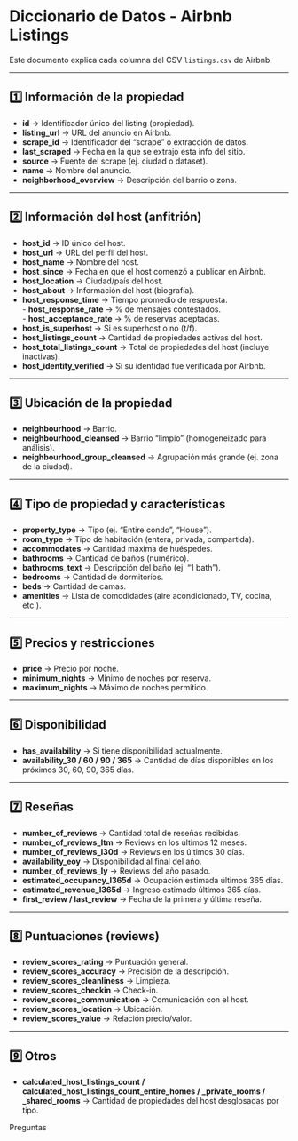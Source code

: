 # Diccionario de Datos - Airbnb Listings

Este documento explica cada columna del CSV `listings.csv` de Airbnb.

---

## 1️⃣ Información de la propiedad
- **id** → Identificador único del listing (propiedad).  
- **listing_url** → URL del anuncio en Airbnb.  
- **scrape_id** → Identificador del “scrape” o extracción de datos.  
- **last_scraped** → Fecha en la que se extrajo esta info del sitio.  
- **source** → Fuente del scrape (ej. ciudad o dataset).  
- **name** → Nombre del anuncio.  
- **neighborhood_overview** → Descripción del barrio o zona.  

---

## 2️⃣ Información del host (anfitrión)
- **host_id** → ID único del host.  
- **host_url** → URL del perfil del host.  
- **host_name** → Nombre del host.  
- **host_since** → Fecha en que el host comenzó a publicar en Airbnb.  
- **host_location** → Ciudad/país del host.  
- **host_about** → Información del host (biografía).  
- **host_response_time** → Tiempo promedio de respuesta.  
                                - **host_response_rate** → % de mensajes contestados.  
                                - **host_acceptance_rate** → % de reservas aceptadas.  
- **host_is_superhost** → Si es superhost o no (t/f).  
- **host_listings_count** → Cantidad de propiedades activas del host.  
- **host_total_listings_count** → Total de propiedades del host (incluye inactivas).  
- **host_identity_verified** → Si su identidad fue verificada por Airbnb.  

---

## 3️⃣ Ubicación de la propiedad
- **neighbourhood** → Barrio.  
- **neighbourhood_cleansed** → Barrio “limpio” (homogeneizado para análisis).  
- **neighbourhood_group_cleansed** → Agrupación más grande (ej. zona de la ciudad).  
  

---

## 4️⃣ Tipo de propiedad y características
- **property_type** → Tipo (ej. “Entire condo”, “House”).  
- **room_type** → Tipo de habitación (entera, privada, compartida).  
- **accommodates** → Cantidad máxima de huéspedes.  
- **bathrooms** → Cantidad de baños (numérico).  
- **bathrooms_text** → Descripción del baño (ej. “1 bath”).  
- **bedrooms** → Cantidad de dormitorios.  
- **beds** → Cantidad de camas.  
- **amenities** → Lista de comodidades (aire acondicionado, TV, cocina, etc.).  

---

## 5️⃣ Precios y restricciones
- **price** → Precio por noche.  
- **minimum_nights** → Mínimo de noches por reserva.  
- **maximum_nights** → Máximo de noches permitido.  


---

## 6️⃣ Disponibilidad
- **has_availability** → Si tiene disponibilidad actualmente.  
- **availability_30 / 60 / 90 / 365** → Cantidad de días disponibles en los próximos 30, 60, 90, 365 días.   

---

## 7️⃣ Reseñas
- **number_of_reviews** → Cantidad total de reseñas recibidas.  
- **number_of_reviews_ltm** → Reviews en los últimos 12 meses.  
- **number_of_reviews_l30d** → Reviews en los últimos 30 días.  
- **availability_eoy** → Disponibilidad al final del año.  
- **number_of_reviews_ly** → Reviews del año pasado.  
- **estimated_occupancy_l365d** → Ocupación estimada últimos 365 días.  
- **estimated_revenue_l365d** → Ingreso estimado últimos 365 días.  
- **first_review / last_review** → Fecha de la primera y última reseña.  

---

## 8️⃣ Puntuaciones (reviews)
- **review_scores_rating** → Puntuación general.  
- **review_scores_accuracy** → Precisión de la descripción.  
- **review_scores_cleanliness** → Limpieza.  
- **review_scores_checkin** → Check-in.  
- **review_scores_communication** → Comunicación con el host.  
- **review_scores_location** → Ubicación.  
- **review_scores_value** → Relación precio/valor.  

---

## 9️⃣ Otros
- **calculated_host_listings_count / calculated_host_listings_count_entire_homes / _private_rooms / _shared_rooms** → Cantidad de propiedades del host desglosadas por tipo.  




Preguntas
